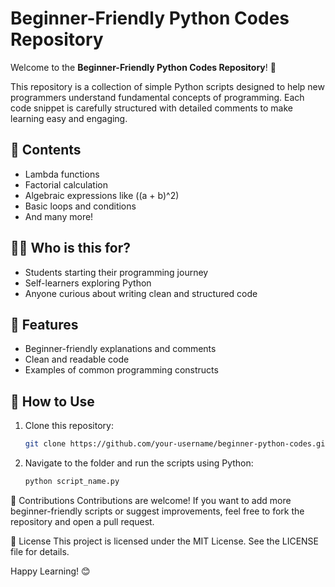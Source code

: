 # Beginner-Friendly Python Codes Repository

Welcome to the **Beginner-Friendly Python Codes Repository**! 🎉

This repository is a collection of simple Python scripts designed to help new programmers understand fundamental concepts of programming. Each code snippet is carefully structured with detailed comments to make learning easy and engaging.

## 📂 Contents
- Lambda functions
- Factorial calculation
- Algebraic expressions like \((a + b)^2\)
- Basic loops and conditions
- And many more!

## 🧑‍💻 Who is this for?
- Students starting their programming journey
- Self-learners exploring Python
- Anyone curious about writing clean and structured code

## 🌟 Features
- Beginner-friendly explanations and comments
- Clean and readable code
- Examples of common programming constructs

## 🔧 How to Use
1. Clone this repository:
   ```bash
   git clone https://github.com/your-username/beginner-python-codes.git
2. Navigate to the folder and run the scripts using Python:
   ```bash
   python script_name.py

🙌 Contributions
Contributions are welcome! If you want to add more beginner-friendly scripts or suggest improvements, feel free to fork the repository and open a pull request.

📝 License
This project is licensed under the MIT License. See the LICENSE file for details.

Happy Learning! 😊
